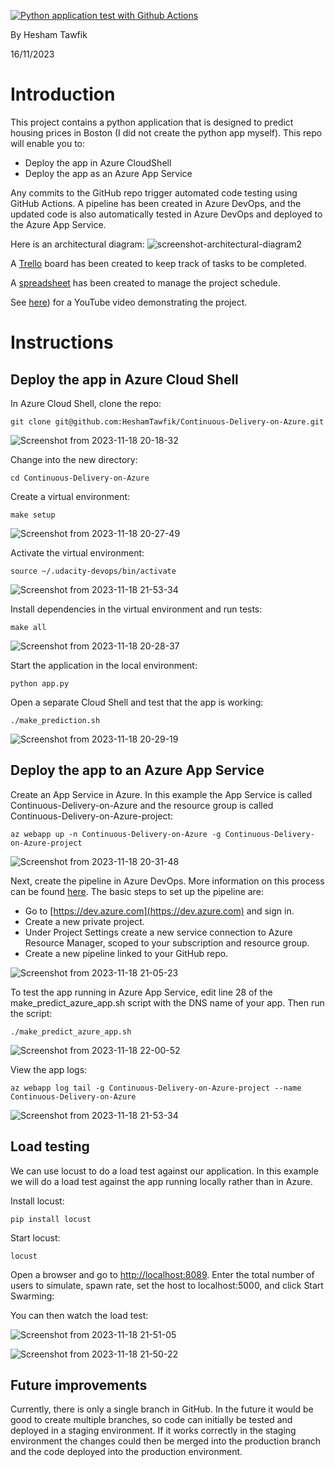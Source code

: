 [![Python application test with Github Actions](https://github.com/HeshamTawfik/Continuous-Delivery-on-Azure/actions/workflows/pythonapp.yml/badge.svg)](https://github.com/HeshamTawfik/Continuous-Delivery-on-Azure/actions/workflows/pythonapp.yml)

By Hesham Tawfik

16/11/2023

# Introduction

This project contains a python application that is designed to predict housing prices in Boston (I did not create the python app myself). This repo will enable you to:
- Deploy the app in Azure CloudShell
- Deploy the app as an Azure App Service

Any commits to the GitHub repo trigger automated code testing using GitHub Actions. A pipeline has been created in Azure DevOps, and the updated code is also automatically tested in Azure DevOps and deployed to the Azure App Service. 

Here is an architectural diagram:
![screenshot-architectural-diagram2](https://github.com/HeshamTawfik/Continuous-Delivery-on-Azure/assets/33587812/eef19f85-a42e-4301-aa22-a99fcdf0ac53)


A [Trello](https://trello.com/invite/b/JB4a3Vp9/ATTI173d4a5d11e32f31144b64ae13b48c54578F3A5B/building-ci-cd-pipeline) board has been created to keep track of tasks to be completed.

A [spreadsheet](project-schedule.xlsx) has been created to manage the project schedule.

See [here](https://youtu.be/zaF4OrpQsPU)) for a YouTube video demonstrating the project.

# Instructions

## Deploy the app in Azure Cloud Shell
In Azure Cloud Shell, clone the repo:
```
git clone git@github.com:HeshamTawfik/Continuous-Delivery-on-Azure.git
```
![Screenshot from 2023-11-18 20-18-32](https://github.com/HeshamTawfik/Continuous-Delivery-on-Azure/assets/33587812/1f693722-46ef-4771-bc2b-cca53a4ae56e)

Change into the new directory:
```
cd Continuous-Delivery-on-Azure
```
Create a virtual environment:
```
make setup
```
![Screenshot from 2023-11-18 20-27-49](https://github.com/HeshamTawfik/Continuous-Delivery-on-Azure/assets/33587812/bcb8c18e-a33b-45bd-92cd-94538fe2aa45)

Activate the virtual environment:
```
source ~/.udacity-devops/bin/activate
```
![Screenshot from 2023-11-18 21-53-34](https://github.com/HeshamTawfik/Continuous-Delivery-on-Azure/assets/33587812/62dfb2a3-7704-42a5-88e4-b36b18e526a8)

Install dependencies in the virtual environment and run tests:
```
make all
```
![Screenshot from 2023-11-18 20-28-37](https://github.com/HeshamTawfik/Continuous-Delivery-on-Azure/assets/33587812/d2ff3e69-e234-4fbc-9bc7-4dcbf04d664d)

Start the application in the local environment:
```
python app.py
```

Open a separate Cloud Shell and test that the app is working:
```
./make_prediction.sh
```
![Screenshot from 2023-11-18 20-29-19](https://github.com/HeshamTawfik/Continuous-Delivery-on-Azure/assets/33587812/e2b4d13a-7276-4b97-bdcb-1e6a3584ecea)


## Deploy the app to an Azure App Service

Create an App Service in Azure. In this example the App Service is called Continuous-Delivery-on-Azure and the resource group is called Continuous-Delivery-on-Azure-project:
```
az webapp up -n Continuous-Delivery-on-Azure -g Continuous-Delivery-on-Azure-project
```
![Screenshot from 2023-11-18 20-31-48](https://github.com/HeshamTawfik/Continuous-Delivery-on-Azure/assets/33587812/9552b3be-00e7-49da-8072-f9d60a2870b9)

Next, create the pipeline in Azure DevOps. More information on this process can be found [here](https://docs.microsoft.com/en-us/azure/devops/pipelines/ecosystems/python-webapp?view=azure-devops&WT.mc_id=udacity_learn-wwl). The basic steps to set up the pipeline are:

- Go to [https://dev.azure.com](https://dev.azure.com) and sign in.
- Create a new private project.
- Under Project Settings create a new service connection to Azure Resource Manager, scoped to your subscription and resource group.
- Create a new pipeline linked to your GitHub repo.

![Screenshot from 2023-11-18 21-05-23](https://github.com/HeshamTawfik/Continuous-Delivery-on-Azure/assets/33587812/ea160aef-23d2-4981-a76c-97f9386fde97)

To test the app running in Azure App Service, edit line 28 of the make_predict_azure_app.sh script with the DNS name of your app. Then run the script:
```
./make_predict_azure_app.sh 
```
![Screenshot from 2023-11-18 22-00-52](https://github.com/HeshamTawfik/Continuous-Delivery-on-Azure/assets/33587812/8e0285fc-a441-4158-bf84-f4d04108ede2)

View the app logs:
```
az webapp log tail -g Continuous-Delivery-on-Azure-project --name Continuous-Delivery-on-Azure
```
![Screenshot from 2023-11-18 21-53-34](https://github.com/HeshamTawfik/Continuous-Delivery-on-Azure/assets/33587812/1999693b-fb1d-4800-a0aa-b6e1740e475d)

## Load testing

We can use locust to do a load test against our application. In this example we will do a load test against the app running locally rather than in Azure. 

Install locust:
```
pip install locust
```
Start locust:
```
locust
```
Open a browser and go to [http://localhost:8089](http://localhost:8089). Enter the total number of users to simulate, spawn rate, set the host to localhost:5000, and click Start Swarming:

You can then watch the load test:

![Screenshot from 2023-11-18 21-51-05](https://github.com/HeshamTawfik/Continuous-Delivery-on-Azure/assets/33587812/6efe12d1-6f94-4888-a54d-598f90bf8c38)


![Screenshot from 2023-11-18 21-50-22](https://github.com/HeshamTawfik/Continuous-Delivery-on-Azure/assets/33587812/a4710924-5bd8-4642-81ca-271b54e785e5)



## Future improvements

Currently, there is only a single branch in GitHub. In the future it would be good to create multiple branches, so code can initially be tested and deployed in a staging environment. If it works correctly in the staging environment the changes could then be merged into the production branch and the code deployed into the production environment.
